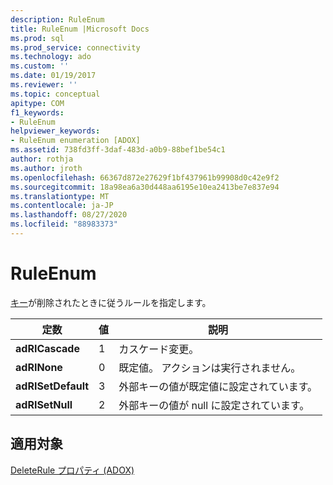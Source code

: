 ```yaml
---
description: RuleEnum
title: RuleEnum |Microsoft Docs
ms.prod: sql
ms.prod_service: connectivity
ms.technology: ado
ms.custom: ''
ms.date: 01/19/2017
ms.reviewer: ''
ms.topic: conceptual
apitype: COM
f1_keywords:
- RuleEnum
helpviewer_keywords:
- RuleEnum enumeration [ADOX]
ms.assetid: 738fd3ff-3daf-483d-a0b9-88bef1be54c1
author: rothja
ms.author: jroth
ms.openlocfilehash: 66367d872e27629f1bf437961b99908d0c42e9f2
ms.sourcegitcommit: 18a98ea6a30d448aa6195e10ea2413be7e837e94
ms.translationtype: MT
ms.contentlocale: ja-JP
ms.lasthandoff: 08/27/2020
ms.locfileid: "88983373"
---
```

# <a name="ruleenum"></a>RuleEnum
[キー](./key-object-adox.md)が削除されたときに従うルールを指定します。  
  
|定数|値|説明|  
|--------------|-----------|-----------------|  
|**adRICascade**|1|カスケード変更。|  
|**adRINone**|0|既定値。 アクションは実行されません。|  
|**adRISetDefault**|3|外部キーの値が既定値に設定されています。|  
|**adRISetNull**|2|外部キーの値が null に設定されています。|  
  
## <a name="applies-to"></a>適用対象  
 [DeleteRule プロパティ (ADOX)](./deleterule-property-adox.md)
